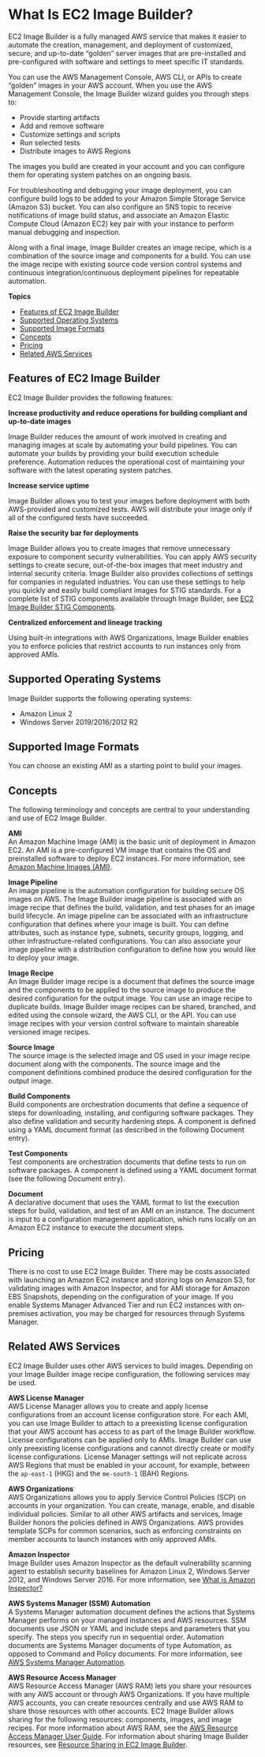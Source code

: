 # What Is EC2 Image Builder?<a name="what-is-image-builder"></a>

EC2 Image Builder is a fully managed AWS service that makes it easier to automate the creation, management, and deployment of customized, secure, and up\-to\-date “golden” server images that are pre\-installed and pre\-configured with software and settings to meet specific IT standards\. 

You can use the AWS Management Console, AWS CLI, or APIs to create “golden” images in your AWS account\. When you use the AWS Management Console, the Image Builder wizard guides you through steps to:
+ Provide starting artifacts
+ Add and remove software
+ Customize settings and scripts
+ Run selected tests
+ Distribute images to AWS Regions

The images you build are created in your account and you can configure them for operating system patches on an ongoing basis\. 

For troubleshooting and debugging your image deployment, you can configure build logs to be added to your Amazon Simple Storage Service \(Amazon S3\) bucket\. You can also configure an SNS topic to receive notifications of image build status, and associate an Amazon Elastic Compute Cloud \(Amazon EC2\) key pair with your instance to perform manual debugging and inspection\. 

Along with a final image, Image Builder creates an image recipe, which is a combination of the source image and components for a build\. You can use the image recipe with existing source code version control systems and continuous integration/continuous deployment pipelines for repeatable automation\. 

**Topics**
+ [Features of EC2 Image Builder](#image-builder-features)
+ [Supported Operating Systems](#image-builder-os)
+ [Supported Image Formats](#image-builder-image-formats)
+ [Concepts](#image-builder-concepts)
+ [Pricing](#image-builder-pricing)
+ [Related AWS Services](#image-builder-related-services)

## Features of EC2 Image Builder<a name="image-builder-features"></a>

EC2 Image Builder provides the following features:

**Increase productivity and reduce operations for building compliant and up\-to\-date images**

Image Builder reduces the amount of work involved in creating and managing images at scale by automating your build pipelines\. You can automate your builds by providing your build execution schedule preference\. Automation reduces the operational cost of maintaining your software with the latest operating system patches\.

**Increase service uptime**

Image Builder allows you to test your images before deployment with both AWS\-provided and customized tests\. AWS will distribute your image only if all of the configured tests have succeeded\.

**Raise the security bar for deployments**

Image Builder allows you to create images that remove unnecessary exposure to component security vulnerabilities\. You can apply AWS security settings to create secure, out\-of\-the\-box images that meet industry and internal security criteria\. Image Builder also provides collections of settings for companies in regulated industries\. You can use these settings to help you quickly and easily build compliant images for STIG standards\. For a complete list of STIG components available through Image Builder, see [EC2 Image Builder STIG Components](image-builder-stig.md)\.

**Centralized enforcement and lineage tracking**

Using built\-in integrations with AWS Organizations, Image Builder enables you to enforce policies that restrict accounts to run instances only from approved AMIs\.

## Supported Operating Systems<a name="image-builder-os"></a>

Image Builder supports the following operating systems:
+ Amazon Linux 2
+ Windows Server 2019/2016/2012 R2

## Supported Image Formats<a name="image-builder-image-formats"></a>

You can choose an existing AMI as a starting point to build your images\.

## Concepts<a name="image-builder-concepts"></a>

The following terminology and concepts are central to your understanding and use of EC2 Image Builder\.

**AMI**  
An Amazon Machine Image \(AMI\) is the basic unit of deployment in Amazon EC2\. An AMI is a pre\-configured VM image that contains the OS and preinstalled software to deploy EC2 instances\. For more information, see [Amazon Machine Images \(AMI\)](https://docs.aws.amazon.com/AWSEC2/latest/UserGuide/AMIs.html)\. 

**Image Pipeline**  
An image pipeline is the automation configuration for building secure OS images on AWS\. The Image Builder image pipeline is associated with an image recipe that defines the build, validation, and test phases for an image build lifecycle\. An image pipeline can be associated with an infrastructure configuration that defines where your image is built\. You can define attributes, such as instance type, subnets, security groups, logging, and other infrastructure\-related configurations\. You can also associate your image pipeline with a distribution configuration to define how you would like to deploy your image\. 

**Image Recipe**  
An Image Builder image recipe is a document that defines the source image and the components to be applied to the source image to produce the desired configuration for the output image\. You can use an image recipe to duplicate builds\. Image Builder image recipes can be shared, branched, and edited using the console wizard, the AWS CLI, or the API\. You can use image recipes with your version control software to maintain shareable versioned image recipes\.

**Source Image**  
The source image is the selected image and OS used in your image recipe document along with the components\. The source image and the component definitions combined produce the desired configuration for the output image\. 

**Build Components**  
Build components are orchestration documents that define a sequence of steps for downloading, installing, and configuring software packages\. They also define validation and security hardening steps\. A component is defined using a YAML document format \(as described in the following Document entry\)\.

**Test Components**  
Test components are orchestration documents that define tests to run on software packages\. A component is defined using a YAML document format \(see the following Document entry\)\. 

**Document**  
A declarative document that uses the YAML format to list the execution steps for build, validation, and test of an AMI on an instance\. The document is input to a configuration management application, which runs locally on an Amazon EC2 instance to execute the document steps\. 

## Pricing<a name="image-builder-pricing"></a>

There is no cost to use EC2 Image Builder\. There may be costs associated with launching an Amazon EC2 instance and storing logs on Amazon S3, for validating images with Amazon Inspector, and for AMI storage for Amazon EBS Snapshots, depending on the configuration of your image\. If you enable Systems Manager Advanced Tier and run EC2 instances with on\-premises activation, you may be charged for resources through Systems Manager\. 

## Related AWS Services<a name="image-builder-related-services"></a>

EC2 Image Builder uses other AWS services to build images\. Depending on your Image Builder image recipe configuration, the following services may be used\.

**AWS License Manager**  
AWS License Manager allows you to create and apply license configurations from an account license configuration store\. For each AMI, you can use Image Builder to attach to a preexisting license configuration that your AWS account has access to as part of the Image Builder workflow\. License configurations can be applied only to AMIs\. Image Builder can use only preexisting license configurations and cannot directly create or modify license configurations\. License Manager settings will not replicate across AWS Regions that must be enabled in your account, for example, between the `ap-east-1` \(HKG\) and the `me-south-1` \(BAH\) Regions\. 

**AWS Organizations**  
AWS Organizations allows you to apply Service Control Policies \(SCP\) on accounts in your organization\. You can create, manage, enable, and disable individual policies\. Similar to all other AWS artifacts and services, Image Builder honors the policies defined in AWS Organizations\. AWS provides template SCPs for common scenarios, such as enforcing constraints on member accounts to launch instances with only approved AMIs\.

**Amazon Inspector**  
Image Builder uses Amazon Inspector as the default vulnerability scanning agent to establish security baselines for Amazon Linux 2, Windows Server 2012, and Windows Server 2016\. For more information, see [What is Amazon Inspector?](https://docs.aws.amazon.com/inspector/latest/userguide/inspector_introduction.html)

**AWS Systems Manager \(SSM\) Automation**  
A Systems Manager automation document defines the actions that Systems Manager performs on your managed instances and AWS resources\. SSM documents use JSON or YAML and include steps and parameters that you specify\. The steps you specify run in sequential order\. Automation documents are Systems Manager documents of type Automation, as opposed to Command and Policy documents\. For more information, see [AWS Systems Manager Automation](https://docs.aws.amazon.com/systems-manager/latest/userguide/systems-manager-automation.html)\.

**AWS Resource Access Manager**  
AWS Resource Access Manager \(AWS RAM\) lets you share your resources with any AWS account or through AWS Organizations\. If you have multiple AWS accounts, you can create resources centrally and use AWS RAM to share those resources with other accounts\. EC2 Image Builder allows sharing for the following resources: components, images, and image recipes\. For more information about AWS RAM, see the [AWS Resource Access Manager User Guide](https://docs.aws.amazon.com/ram/latest/userguide/what-is.html)\. For information about sharing Image Builder resources, see [Resource Sharing in EC2 Image Builder](image-builder-resource-sharing.md)\.
